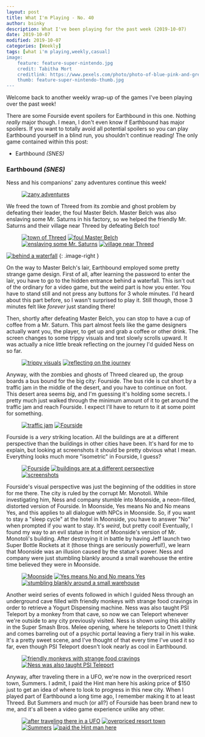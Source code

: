 ```yaml
---
layout: post
title: What I'm Playing - No. 40
author: bsinky
description: What I've been playing for the past week (2019-10-07)
date: 2019-10-07
modified: 2019-10-07
categories: [Weekly]
tags: [what i'm playing,weekly,casual]
image:
    feature: feature-super-nintendo.jpg
    credit: Tabitha Mort
    creditlink: https://www.pexels.com/photo/photo-of-blue-pink-and-green-led-light-775907/
    thumb: feature-super-nintendo-thumb.jpg
---
```


Welcome back to another weekly wrap-up of the games I've been playing over the
past week!

There are some Fourside event spoilers for Earthbound in this one. Nothing
*really* major though. I mean, I don't even know if Earthbound has major
spoilers. If you want to totally avoid all potential spoilers so you can play
Earthbound yourself in a blind run, you shouldn't continue reading! The only
game contained within this post:

 - Earthbound *(SNES)*

<!--more-->

### Earthbound *(SNES)*

Ness and his companions' zany adventures continue this week!

<figure class="half center">
    <a href="https://i.imgur.com/shKblbY.png"><img src="https://i.imgur.com/shKblbYm.png" alt="zany adventures"/>
    </a>
</figure>

We freed the town of Threed from its zombie and ghost problem by defeating their
leader, the foul Master Belch. Master Belch was also enslaving some Mr. Saturns
in his factory, so we helped the friendly Mr. Saturns and their village near
Threed by defeating Belch too!

<figure class="half">
    <a href="https://i.imgur.com/YxMuzrM.png"><img src="https://i.imgur.com/YxMuzrMm.png" alt="town of Threed"/></a>
    <a href="https://i.imgur.com/afm2GsB.png"><img src="https://i.imgur.com/afm2GsBm.png" alt="foul Master Belch"/></a>
    <a href="https://i.imgur.com/koako9z.png"><img src="https://i.imgur.com/koako9zm.png" alt="enslaving some Mr. Saturns"/></a>
    <a href="https://i.imgur.com/fJObJfy.png"><img src="https://i.imgur.com/fJObJfym.png" alt="village near Threed"/></a>
</figure>

[![behind a waterfall](https://i.imgur.com/BX3Aausm.png)](https://i.imgur.com/BX3Aaus.png)
{: .image-right }

On the way to Master Belch's lair, Earthbound employed some pretty strange game
design. First of all, after learning the password to enter the lair, you have to
go to the hidden entrance behind a waterfall. This isn't out of the ordinary for
a video game, but the weird part is how you enter. You have to stand still and
not press any buttons for 3 whole minutes. I'd heard about this part before, so
I wasn't surprised to play it. Still though, those 3 minutes felt like *forever*
just standing there!

Then, shortly after defeating Master Belch, you can stop to have a cup of coffee
from a Mr. Saturn. This part almost feels like the game designers actually want
you, the player, to get up and grab a coffee or other drink. The screen changes
to some trippy visuals and text slowly scrolls upward. It was actually a nice
little break reflecting on the journey I'd guided Ness on so far.

<figure class="half">
    <a href="https://i.imgur.com/nLyTP4c.png"><img src="https://i.imgur.com/nLyTP4cm.png" alt="trippy visuals"/></a>
    <a href="https://i.imgur.com/9cuShSd.png"><img src="https://i.imgur.com/9cuShSdm.png" alt="reflecting on the journey"/></a>
</figure>

Anyway, with the zombies and ghosts of Threed cleared up, the group boards a bus
bound for the big city: Fourside. The bus ride is cut short by a traffic jam in
the middle of the desert, and you have to continue on foot. This desert area
seems *big*, and I'm guessing it's holding some secrets. I pretty much just
walked through the minimum amount of it to get around the traffic jam and reach
Fourside. I expect I'll have to return to it at some point for something.

<figure class="half">
    <a href="https://i.imgur.com/Rv7Utpn.png"><img src="https://i.imgur.com/Rv7Utpnm.png" alt="traffic jam"/></a>
    <a href="https://i.imgur.com/sFpekkZ.png"><img src="https://i.imgur.com/sFpekkZm.png" alt="Fourside"/></a>
</figure>

Fourside is a *very* striking location. All the buildings are at a different
perspective than the buildings in other cities have been. It's hard for me to
explain, but looking at screenshots it should be pretty obvious what I mean.
Everything looks much more "isometric" in Fourside, I guess?

<figure class="third">
    <a href="https://i.imgur.com/C3b9tOp.png"><img src="https://i.imgur.com/C3b9tOpm.png" alt="Fourside"/></a>
    <a href="https://i.imgur.com/dNilJLI.png"><img src="https://i.imgur.com/dNilJLIm.png" alt="buildings are at a different perspective"/></a>
    <a href="https://i.imgur.com/sXaIBTy.png"><img src="https://i.imgur.com/sXaIBTym.png" alt="screenshots"/></a>
</figure>

Fourside's visual perspective was just the beginning of the oddities in store
for me there. The city is ruled by the corrupt Mr. Monotoli. While investigating
him, Ness and company stumble into Moonside, a neon-filled, distorted version of
Fourside. In Moonside, Yes means No and No means Yes, and this applies to all
dialogue with NPCs in Moonside. So, if you want to stay a "sleep cycle" at the
hotel in Moonside, you have to answer "No" when prompted if you want to stay.
It's *weird*, but pretty cool! Eventually, I found my way to an evil statue in
front of Moonside's version of Mr. Monotoli's building. After destroying it in
battle by having Jeff launch two Super Bottle Rockets at it (those things are
seriously powerful!), we learn that Moonside was an illusion caused by the
statue's power. Ness and company were just stumbling blankly around a small
warehouse the entire time believed they were in Moonside.

<figure class="third">
    <a href="https://i.imgur.com/L4jCmIr.png"><img src="https://i.imgur.com/L4jCmIrm.png" alt="Moonside"/></a>
    <a href="https://i.imgur.com/xnsk0rO.png"><img src="https://i.imgur.com/xnsk0rOm.png" alt="Yes means No and No means Yes"/></a>
    <a href="https://i.imgur.com/3UH2KtU.png"><img src="https://i.imgur.com/3UH2KtUm.png" alt="stumbling blankly around a small warehouse"/></a>
</figure>

Another weird series of events followed in which I guided Ness through an
underground cave filled with friendly monkeys with strange food cravings in
order to retrieve a Yogurt Dispensing machine. Ness was also taught PSI Teleport
by a monkey from that cave, so now we can Teleport whenever we're outside to any
city previously visited. Ness is shown using this ability in the Super Smash
Bros. Melee opening, where he teleports to Onett I think and comes barreling out
of a psychic portal leaving a fiery trail in his wake. It's a pretty sweet
scene, and I've thought of that every time I've used it so far, even though PSI
Teleport doesn't look nearly as cool in Earthbound.

<figure class="half">
    <a href="https://i.imgur.com/uhGWt0o.png"><img src="https://i.imgur.com/uhGWt0om.png" alt="friendly monkeys with strange food cravings"/></a>
    <a href="https://i.imgur.com/KG7qrsp.png"><img src="https://i.imgur.com/KG7qrspm.png" alt="Ness was also taught PSI Teleport"/></a>
</figure>

Anyway, after traveling there in a UFO, we're now in the overpriced resort town,
Summers. I admit, I paid the Hint man here his asking price of $150 just to get
an idea of where to look to progress in this new city. When I played part of
Earthbound a long time ago, I remember making it to at least Threed. But Summers
and much (or all?) of Fourside has been brand new to me, and it's all been a
video game experience unlike any other.

<figure class="half">
    <a href="https://i.imgur.com/S3IRBUN.png"><img src="https://i.imgur.com/S3IRBUNm.png" alt="after traveling there in a UFO"/></a>
    <a href="https://i.imgur.com/8afSeQZ.png"><img src="https://i.imgur.com/8afSeQZm.png" alt="overpriced resort town"/></a>
    <a href="https://i.imgur.com/Ln0lZQ2.png"><img src="https://i.imgur.com/Ln0lZQ2m.png" alt="Summers"/></a>
    <a href="https://i.imgur.com/6i824tI.png"><img src="https://i.imgur.com/6i824tIm.png" alt="paid the Hint man here"/></a>
</figure>
